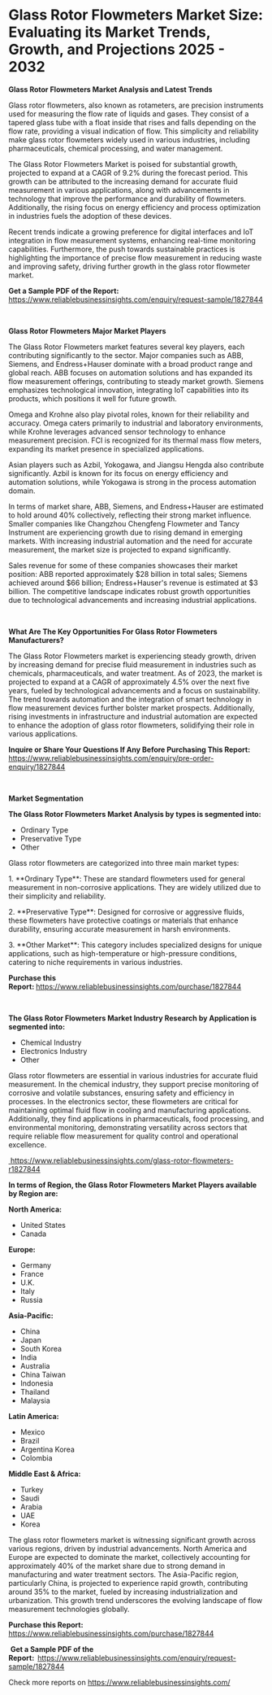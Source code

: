 <p><h1>Glass Rotor Flowmeters Market Size: Evaluating its Market Trends, Growth, and Projections 2025 - 2032</h1></p><p><strong>Glass Rotor Flowmeters Market Analysis and Latest Trends</strong></p>
<p><p>Glass rotor flowmeters, also known as rotameters, are precision instruments used for measuring the flow rate of liquids and gases. They consist of a tapered glass tube with a float inside that rises and falls depending on the flow rate, providing a visual indication of flow. This simplicity and reliability make glass rotor flowmeters widely used in various industries, including pharmaceuticals, chemical processing, and water management.</p><p>The Glass Rotor Flowmeters Market is poised for substantial growth, projected to expand at a CAGR of 9.2% during the forecast period. This growth can be attributed to the increasing demand for accurate fluid measurement in various applications, along with advancements in technology that improve the performance and durability of flowmeters. Additionally, the rising focus on energy efficiency and process optimization in industries fuels the adoption of these devices. </p><p>Recent trends indicate a growing preference for digital interfaces and IoT integration in flow measurement systems, enhancing real-time monitoring capabilities. Furthermore, the push towards sustainable practices is highlighting the importance of precise flow measurement in reducing waste and improving safety, driving further growth in the glass rotor flowmeter market.</p></p>
<p><strong>Get a Sample PDF of the Report:&nbsp;</strong> <a href="https://www.reliablebusinessinsights.com/enquiry/request-sample/1827844?utm_campaign=2720&utm_medium=2&utm_source=Github&utm_content=ia&utm_term=28022025&utm_id=glass-rotor-flowmeters">https://www.reliablebusinessinsights.com/enquiry/request-sample/1827844</a></p>
<p>&nbsp;</p>
<p><strong>Glass Rotor Flowmeters Major Market Players</strong></p>
<p><p>The Glass Rotor Flowmeters market features several key players, each contributing significantly to the sector. Major companies such as ABB, Siemens, and Endress+Hauser dominate with a broad product range and global reach. ABB focuses on automation solutions and has expanded its flow measurement offerings, contributing to steady market growth. Siemens emphasizes technological innovation, integrating IoT capabilities into its products, which positions it well for future growth.</p><p>Omega and Krohne also play pivotal roles, known for their reliability and accuracy. Omega caters primarily to industrial and laboratory environments, while Krohne leverages advanced sensor technology to enhance measurement precision. FCI is recognized for its thermal mass flow meters, expanding its market presence in specialized applications.</p><p>Asian players such as Azbil, Yokogawa, and Jiangsu Hengda also contribute significantly. Azbil is known for its focus on energy efficiency and automation solutions, while Yokogawa is strong in the process automation domain.</p><p>In terms of market share, ABB, Siemens, and Endress+Hauser are estimated to hold around 40% collectively, reflecting their strong market influence. Smaller companies like Changzhou Chengfeng Flowmeter and Tancy Instrument are experiencing growth due to rising demand in emerging markets. With increasing industrial automation and the need for accurate measurement, the market size is projected to expand significantly.</p><p>Sales revenue for some of these companies showcases their market position: ABB reported approximately $28 billion in total sales; Siemens achieved around $66 billion; Endress+Hauser's revenue is estimated at $3 billion. The competitive landscape indicates robust growth opportunities due to technological advancements and increasing industrial applications.</p></p>
<p>&nbsp;</p>
<p><strong>What Are The Key Opportunities For Glass Rotor Flowmeters Manufacturers?</strong></p>
<p><p>The Glass Rotor Flowmeters market is experiencing steady growth, driven by increasing demand for precise fluid measurement in industries such as chemicals, pharmaceuticals, and water treatment. As of 2023, the market is projected to expand at a CAGR of approximately 4.5% over the next five years, fueled by technological advancements and a focus on sustainability. The trend towards automation and the integration of smart technology in flow measurement devices further bolster market prospects. Additionally, rising investments in infrastructure and industrial automation are expected to enhance the adoption of glass rotor flowmeters, solidifying their role in various applications.</p></p>
<p><strong>Inquire or Share Your Questions If Any Before Purchasing This Report:</strong> <a href="https://www.reliablebusinessinsights.com/enquiry/pre-order-enquiry/1827844?utm_campaign=2720&utm_medium=2&utm_source=Github&utm_content=ia&utm_term=28022025&utm_id=glass-rotor-flowmeters">https://www.reliablebusinessinsights.com/enquiry/pre-order-enquiry/1827844</a></p>
<p>&nbsp;</p>
<p><strong>Market Segmentation</strong></p>
<p><strong>The Glass Rotor Flowmeters Market Analysis by types is segmented into:</strong></p>
<p><ul><li>Ordinary Type</li><li>Preservative Type</li><li>Other</li></ul></p>
<p><p>Glass rotor flowmeters are categorized into three main market types: </p><p>1. **Ordinary Type**: These are standard flowmeters used for general measurement in non-corrosive applications. They are widely utilized due to their simplicity and reliability.</p><p>2. **Preservative Type**: Designed for corrosive or aggressive fluids, these flowmeters have protective coatings or materials that enhance durability, ensuring accurate measurement in harsh environments.</p><p>3. **Other Market**: This category includes specialized designs for unique applications, such as high-temperature or high-pressure conditions, catering to niche requirements in various industries.</p></p>
<p><strong>Purchase this Report:&nbsp;</strong><a href="https://www.reliablebusinessinsights.com/purchase/1827844?utm_campaign=2720&utm_medium=2&utm_source=Github&utm_content=ia&utm_term=28022025&utm_id=glass-rotor-flowmeters">https://www.reliablebusinessinsights.com/purchase/1827844</a></p>
<p>&nbsp;</p>
<p><strong>The Glass Rotor Flowmeters Market Industry Research by Application is segmented into:</strong></p>
<p><ul><li>Chemical Industry</li><li>Electronics Industry</li><li>Other</li></ul></p>
<p><p>Glass rotor flowmeters are essential in various industries for accurate fluid measurement. In the chemical industry, they support precise monitoring of corrosive and volatile substances, ensuring safety and efficiency in processes. In the electronics sector, these flowmeters are critical for maintaining optimal fluid flow in cooling and manufacturing applications. Additionally, they find applications in pharmaceuticals, food processing, and environmental monitoring, demonstrating versatility across sectors that require reliable flow measurement for quality control and operational excellence.</p></p>
<p><a href="https://www.reliablebusinessinsights.com/glass-rotor-flowmeters-r1827844?utm_campaign=2720&utm_medium=2&utm_source=Github&utm_content=ia&utm_term=28022025&utm_id=glass-rotor-flowmeters">&nbsp;https://www.reliablebusinessinsights.com/glass-rotor-flowmeters-r1827844</a></p>
<p><strong>In terms of Region, the Glass Rotor Flowmeters Market Players available by Region are:</strong></p>
<p>
    <p> <strong> North America: </strong>
        <ul>
            <li>United States</li>
            <li>Canada</li>
        </ul>
        </p> 
    <p> <strong> Europe: </strong>
        <ul>
            <li>Germany</li>
            <li>France</li>
            <li>U.K.</li>
            <li>Italy</li>
            <li>Russia</li>
        </ul>
        </p> 
    <p> <strong> Asia-Pacific: </strong>
        <ul>
            <li>China</li>
            <li>Japan</li>
            <li>South Korea</li>
            <li>India</li>
            <li>Australia</li>
            <li>China Taiwan</li>
            <li>Indonesia</li>
            <li>Thailand</li>
            <li>Malaysia</li>
        </ul>
        </p> 
    <p> <strong> Latin America: </strong>
        <ul>
            <li>Mexico</li>
            <li>Brazil</li>
            <li>Argentina Korea</li>
            <li>Colombia</li>
        </ul>
        </p> 
    <p> <strong> Middle East & Africa: </strong>
        <ul>
            <li>Turkey</li>
            <li>Saudi</li>
            <li>Arabia</li>
            <li>UAE</li>
            <li>Korea</li>
        </ul>
    </p>
    </p>
<p><p>The glass rotor flowmeters market is witnessing significant growth across various regions, driven by industrial advancements. North America and Europe are expected to dominate the market, collectively accounting for approximately 40% of the market share due to strong demand in manufacturing and water treatment sectors. The Asia-Pacific region, particularly China, is projected to experience rapid growth, contributing around 35% to the market, fueled by increasing industrialization and urbanization. This growth trend underscores the evolving landscape of flow measurement technologies globally.</p></p>
<p><strong>Purchase this Report: </strong><a href="https://www.reliablebusinessinsights.com/purchase/1827844?utm_campaign=2720&utm_medium=2&utm_source=Github&utm_content=ia&utm_term=28022025&utm_id=glass-rotor-flowmeters">https://www.reliablebusinessinsights.com/purchase/1827844</a></p>
<p>&nbsp;<strong>Get a Sample PDF of the Report:&nbsp;&nbsp;</strong><a href="https://www.reliablebusinessinsights.com/enquiry/request-sample/1827844?utm_campaign=2720&utm_medium=2&utm_source=Github&utm_content=ia&utm_term=28022025&utm_id=glass-rotor-flowmeters">https://www.reliablebusinessinsights.com/enquiry/request-sample/1827844</a></p>
<p><strong></strong></p>
<p>Check more reports on <a href="https://www.reliablebusinessinsights.com/?utm_campaign=2720&utm_medium=2&utm_source=Github&utm_content=ia&utm_term=28022025&utm_id=glass-rotor-flowmeters">https://www.reliablebusinessinsights.com/</a></p>